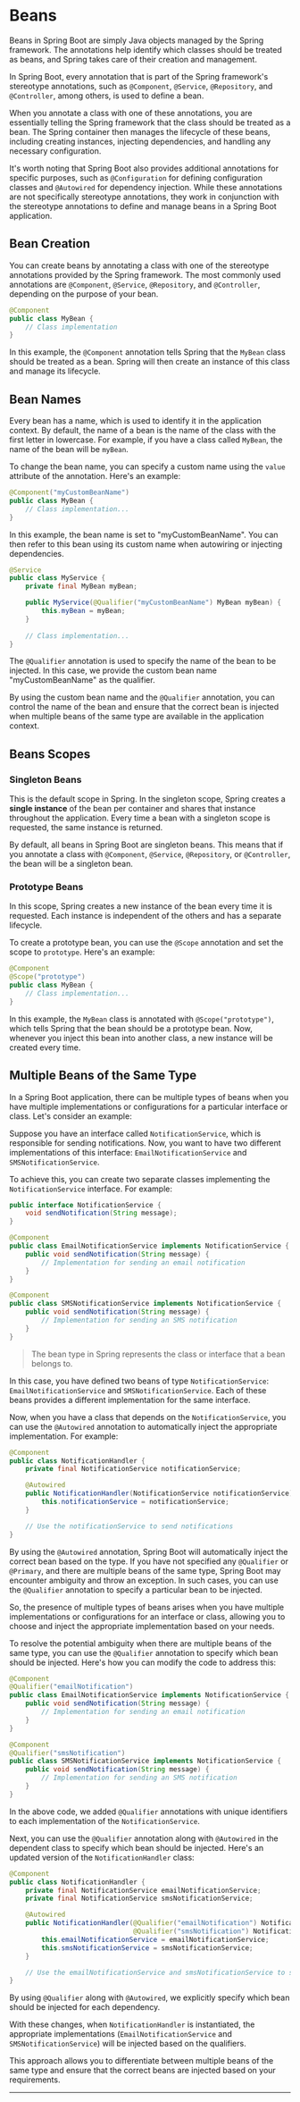 # Beans

Beans in Spring Boot are simply Java objects managed by the Spring framework. The annotations help identify which classes should be treated as beans, and Spring takes care of their creation and management. 

In Spring Boot, every annotation that is part of the Spring framework's stereotype annotations, such as `@Component`, `@Service`, `@Repository`, and `@Controller`, among others, is used to define a bean.

When you annotate a class with one of these annotations, you are essentially telling the Spring framework that the class should be treated as a bean. The Spring container then manages the lifecycle of these beans, including creating instances, injecting dependencies, and handling any necessary configuration.

It's worth noting that Spring Boot also provides additional annotations for specific purposes, such as `@Configuration` for defining configuration classes and `@Autowired` for dependency injection. While these annotations are not specifically stereotype annotations, they work in conjunction with the stereotype annotations to define and manage beans in a Spring Boot application.

## Bean Creation

You can create beans by annotating a class with one of the stereotype annotations provided by the Spring framework. The most commonly used annotations are `@Component`, `@Service`, `@Repository`, and `@Controller`, depending on the purpose of your bean.

```java
@Component
public class MyBean {
    // Class implementation
}
```

In this example, the `@Component` annotation tells Spring that the `MyBean` class should be treated as a bean. Spring will then create an instance of this class and manage its lifecycle.


## Bean Names

Every bean has a name, which is used to identify it in the application context. By default, the name of a bean is the name of the class with the first letter in lowercase. For example, if you have a class called `MyBean`, the name of the bean will be `myBean`.

To change the bean name, you can specify a custom name using the `value` attribute of the annotation. Here's an example:

```java
@Component("myCustomBeanName")
public class MyBean {
    // Class implementation...
}
```

In this example, the bean name is set to "myCustomBeanName". You can then refer to this bean using its custom name when autowiring or injecting dependencies.

```java
@Service
public class MyService {
    private final MyBean myBean;

    public MyService(@Qualifier("myCustomBeanName") MyBean myBean) {
        this.myBean = myBean;
    }
    
    // Class implementation...
}
```

The `@Qualifier` annotation is used to specify the name of the bean to be injected. In this case, we provide the custom bean name "myCustomBeanName" as the qualifier.

By using the custom bean name and the `@Qualifier` annotation, you can control the name of the bean and ensure that the correct bean is injected when multiple beans of the same type are available in the application context.

## Beans Scopes

### Singleton Beans

This is the default scope in Spring. In the singleton scope, Spring creates a **single instance** of the bean per container and shares that instance throughout the application. Every time a bean with a singleton scope is requested, the same instance is returned.

By default, all beans in Spring Boot are singleton beans. This means that if you annotate a class with `@Component`, `@Service`, `@Repository`, or `@Controller`, the bean will be a singleton bean.

### Prototype Beans

In this scope, Spring creates a new instance of the bean every time it is requested. Each instance is independent of the others and has a separate lifecycle.

To create a prototype bean, you can use the `@Scope` annotation and set the scope to `prototype`. Here's an example:

```java
@Component
@Scope("prototype")
public class MyBean {
    // Class implementation...
}
```

In this example, the `MyBean` class is annotated with `@Scope("prototype")`, which tells Spring that the bean should be a prototype bean. Now, whenever you inject this bean into another class, a new instance will be created every time.


## Multiple Beans of the Same Type

In a Spring Boot application, there can be multiple types of beans when you have multiple implementations or configurations for a particular interface or class. Let's consider an example:

Suppose you have an interface called `NotificationService`, which is responsible for sending notifications. Now, you want to have two different implementations of this interface: `EmailNotificationService` and `SMSNotificationService`.

To achieve this, you can create two separate classes implementing the `NotificationService` interface. For example:

```java
public interface NotificationService {
    void sendNotification(String message);
}

@Component
public class EmailNotificationService implements NotificationService {
    public void sendNotification(String message) {
        // Implementation for sending an email notification
    }
}

@Component
public class SMSNotificationService implements NotificationService {
    public void sendNotification(String message) {
        // Implementation for sending an SMS notification
    }
}
```
 
> The bean type in Spring represents the class or interface that a bean belongs to. 

In this case, you have defined two beans of type `NotificationService`: `EmailNotificationService` and `SMSNotificationService`. Each of these beans provides a different implementation for the same interface.

Now, when you have a class that depends on the `NotificationService`, you can use the `@Autowired` annotation to automatically inject the appropriate implementation. For example:

```java
@Component
public class NotificationHandler {
    private final NotificationService notificationService;

    @Autowired
    public NotificationHandler(NotificationService notificationService) {
        this.notificationService = notificationService;
    }

    // Use the notificationService to send notifications
}
```

By using the `@Autowired` annotation, Spring Boot will automatically inject the correct bean based on the type. If you have not specified any `@Qualifier` or `@Primary`, and there are multiple beans of the same type, Spring Boot may encounter ambiguity and throw an exception. In such cases, you can use the `@Qualifier` annotation to specify a particular bean to be injected.

So, the presence of multiple types of beans arises when you have multiple implementations or configurations for an interface or class, allowing you to choose and inject the appropriate implementation based on your needs.

To resolve the potential ambiguity when there are multiple beans of the same type, you can use the `@Qualifier` annotation to specify which bean should be injected. Here's how you can modify the code to address this:

```java
@Component
@Qualifier("emailNotification")
public class EmailNotificationService implements NotificationService {
    public void sendNotification(String message) {
        // Implementation for sending an email notification
    }
}

@Component
@Qualifier("smsNotification")
public class SMSNotificationService implements NotificationService {
    public void sendNotification(String message) {
        // Implementation for sending an SMS notification
    }
}
```

In the above code, we added `@Qualifier` annotations with unique identifiers to each implementation of the `NotificationService`.

Next, you can use the `@Qualifier` annotation along with `@Autowired` in the dependent class to specify which bean should be injected. Here's an updated version of the `NotificationHandler` class:

```java
@Component
public class NotificationHandler {
    private final NotificationService emailNotificationService;
    private final NotificationService smsNotificationService;

    @Autowired
    public NotificationHandler(@Qualifier("emailNotification") NotificationService emailNotificationService,
                               @Qualifier("smsNotification") NotificationService smsNotificationService) {
        this.emailNotificationService = emailNotificationService;
        this.smsNotificationService = smsNotificationService;
    }

    // Use the emailNotificationService and smsNotificationService to send notifications
}
```

By using `@Qualifier` along with `@Autowired`, we explicitly specify which bean should be injected for each dependency.

With these changes, when `NotificationHandler` is instantiated, the appropriate implementations (`EmailNotificationService` and `SMSNotificationService`) will be injected based on the qualifiers.

This approach allows you to differentiate between multiple beans of the same type and ensure that the correct beans are injected based on your requirements.

--------------------------